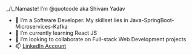_/\\_Namaste!  I’m @quotcode aka Shivam Yadav

- 👀 I’m a Software Developer. My skillset lies in Java-SpringBoot-Microservices-Kafka
- 🌱 I’m currently learning React JS
- 💞️ I’m looking to collaborate on Full-stack Web Development projects
- 📫 
<a href="https://www.linkedin.com/in/quotcode/">LinkedIn Account</a>

<!---
quotcode/quotcode is a ✨ special ✨ repository because its `README.md` (this file) appears on your GitHub profile.
You can click the Preview link to take a look at your changes.
--->
